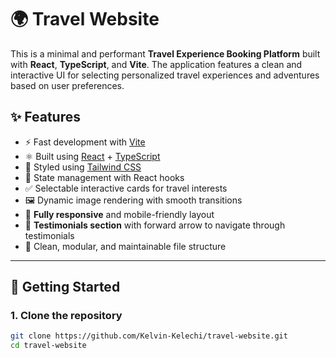 # 🌍 Travel Website

This is a minimal and performant **Travel Experience Booking Platform** built with **React**, **TypeScript**, and **Vite**. The application features a clean and interactive UI for selecting personalized travel experiences and adventures based on user preferences.

## ✨ Features

- ⚡ Fast development with [Vite](https://vitejs.dev/)
- ⚛️ Built using [React](https://reactjs.org/) + [TypeScript](https://www.typescriptlang.org/)
- 🎨 Styled using [Tailwind CSS](https://tailwindcss.com/)
- 🧠 State management with React hooks
- ✅ Selectable interactive cards for travel interests
- 🖼️ Dynamic image rendering with smooth transitions
- 📱 **Fully responsive** and mobile-friendly layout
- 💬 **Testimonials section** with forward arrow to navigate through testimonials
- 🧩 Clean, modular, and maintainable file structure

---

## 🚀 Getting Started

### 1. Clone the repository

```bash
git clone https://github.com/Kelvin-Kelechi/travel-website.git
cd travel-website